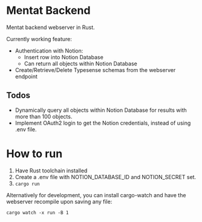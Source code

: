 # Mentat Backend
Mentat backend webserver in Rust.

Currently working feature:
- Authentication with Notion:
    - Insert row into Notion Database
    - Can return all objects within Notion Database
- Create/Retrieve/Delete Typesense schemas from the webserver endpoint
## Todos
- Dynamically query all objects within Notion Database for results with more than 100 objects.
- Implement OAuth2 login to get the Notion credentials, instead of using .env file.

# How to run
1. Have Rust toolchain installed
2. Create a .env file with NOTION_DATABASE_ID and NOTION_SECRET set.
3. `cargo run`

Alternatively for development, you can install cargo-watch and have the webserver recompile upon saving any file:

`cargo watch -x run -B 1`

